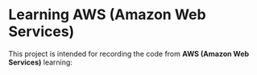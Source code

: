 # Learning AWS (Amazon Web Services)

This project is intended for recording the code from **AWS (Amazon Web Services)** learning: